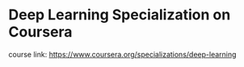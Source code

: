 # Deep Learning Specialization on Coursera
course link: https://www.coursera.org/specializations/deep-learning
